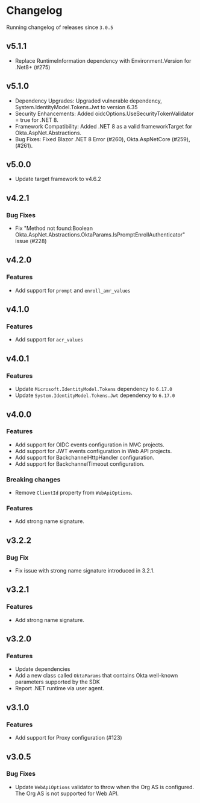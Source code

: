 # Changelog
Running changelog of releases since `3.0.5`

## v5.1.1

- Replace RuntimeInformation dependency with Environment.Version for .Net8+ (#275)

## v5.1.0

- Dependency Upgrades: Upgraded vulnerable dependency, System.IdentityModel.Tokens.Jwt to version 6.35
- Security Enhancements: Added oidcOptions.UseSecurityTokenValidator = true for .NET 8.
- Framework Compatibility: Added .NET 8 as a valid frameworkTarget for Okta.AspNet.Abstractions.
- Bug Fixes: Fixed Blazor .NET 8 Error (#260), Okta.AspNetCore (#259), (#261).

## v5.0.0

- Update target framework to v4.6.2

## v4.2.1

### Bug Fixes

- Fix "Method not found:Boolean Okta.AspNet.Abstractions.OktaParams.IsPromptEnrollAuthenticator" issue (#228)

## v4.2.0

### Features

- Add support for `prompt` and `enroll_amr_values`

## v4.1.0

### Features

- Add support for `acr_values`

## v4.0.1

### Features

- Update `Microsoft.IdentityModel.Tokens` dependency to `6.17.0`
- Update `System.IdentityModel.Tokens.Jwt` dependency to `6.17.0`

## v4.0.0

### Features

- Add support for OIDC events configuration in MVC projects.
- Add support for JWT events configuration in Web API projects.
- Add support for BackchannelHttpHandler configuration.
- Add support for BackchannelTimeout configuration.

### Breaking changes

- Remove `ClientId` property from `WebApiOptions`.

### Features

- Add strong name signature.


## v3.2.2

### Bug Fix

- Fix issue with strong name signature introduced in 3.2.1.

## v3.2.1 

### Features

- Add strong name signature.

## v3.2.0

### Features

- Update dependencies
- Add a new class called `OktaParams` that contains Okta well-known parameters supported by the SDK 
- Report .NET runtime via user agent.

## v3.1.0

### Features

- Add support for Proxy configuration (#123)

## v3.0.5

### Bug Fixes

- Update `WebApiOptions` validator to throw when the Org AS is configured. The Org AS is not supported for Web API.
